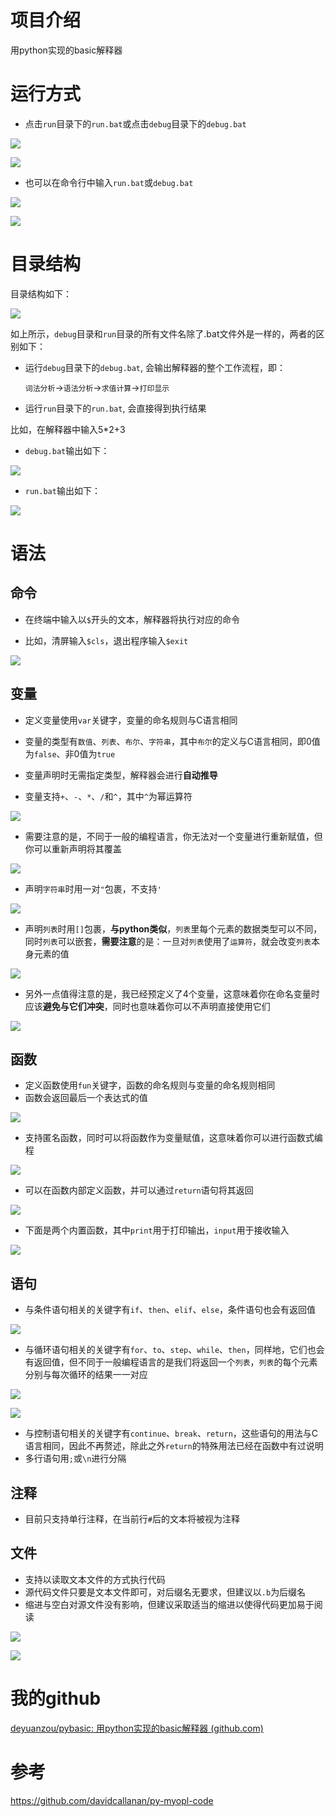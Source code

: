 # 项目介绍
用python实现的basic解释器



# 运行方式

- 点击`run`目录下的`run.bat`或点击`debug`目录下的`debug.bat`

![](.\needme\Snipaste_2024-03-24_00-55-11.png)

![](.\needme\Snipaste_2024-03-24_00-56-00.png)

- 也可以在命令行中输入`run.bat`或`debug.bat`

![](.\needme\Snipaste_2024-03-24_01-14-20.png)

![](.\needme\Snipaste_2024-03-24_01-15-46.png)



# 目录结构

目录结构如下：

![](.\needme\Snipaste_2024-03-24_00-45-49.png)

如上所示，`debug`目录和`run`目录的所有文件名除了.bat文件外是一样的，两者的区别如下：

- 运行`debug`目录下的`debug.bat`, 会输出解释器的整个工作流程，即：

  `词法分析`→`语法分析`→`求值计算`→`打印显示`

- 运行`run`目录下的`run.bat`, 会直接得到执行结果

比如，在解释器中输入5*2+3

- `debug.bat`输出如下：

![](.\needme\Snipaste_2024-03-24_01-14-40.png)

- `run.bat`输出如下：

![](.\needme\Snipaste_2024-03-24_01-16-45.png)



# 语法

## 命令

- 在终端中输入以`$`开头的文本，解释器将执行对应的命令

- 比如，清屏输入`$cls`，退出程序输入`$exit`

![](.\needme\Snipaste_2024-03-24_01-23-51.png)

## 变量

- 定义变量使用`var`关键字，变量的命名规则与C语言相同

- 变量的类型有`数值`、`列表`、`布尔`、`字符串`，其中`布尔`的定义与C语言相同，即0值为`false`、非0值为`true`

- 变量声明时无需指定类型，解释器会进行**自动推导**

- 变量支持`+`、`-`、`*`、`/`和`^`，其中`^`为幂运算符

![](.\needme\Snipaste_2024-03-24_01-52-22.png)

- 需要注意的是，不同于一般的编程语言，你无法对一个变量进行重新赋值，但你可以重新声明将其覆盖

![](.\needme\Snipaste_2024-03-24_01-53-11.png)

- 声明`字符串`时用一对`"`包裹，不支持`'`

![](.\needme\截图20240324102405.png)

- 声明`列表`时用`[]`包裹，**与python类似**，`列表`里每个元素的数据类型可以不同，同时`列表`可以嵌套，**需要注意**的是：一旦对`列表`使用了`运算符`，就会改变`列表`本身元素的值

![](.\needme\截图20240324104209.png)

- 另外一点值得注意的是，我已经预定义了4个变量，这意味着你在命名变量时应该**避免与它们冲突**，同时也意味着你可以不声明直接使用它们

![](.\needme\截图20240324105455.png)

## 函数

- 定义函数使用`fun`关键字，函数的命名规则与变量的命名规则相同
- 函数会返回最后一个表达式的值

![](.\needme\截图20240324110923.png)

- 支持匿名函数，同时可以将函数作为变量赋值，这意味着你可以进行函数式编程

![](.\needme\截图20240324112518.png)

- 可以在函数内部定义函数，并可以通过`return`语句将其返回

![](.\needme\Snipaste_2024-03-24_16-09-43.png)

- 下面是两个内置函数，其中`print`用于打印输出，`input`用于接收输入

![](.\needme\Snipaste_2024-03-24_16-36-24.png)

## 语句

- 与条件语句相关的关键字有`if`、`then`、`elif`、`else`，条件语句也会有返回值

![](.\needme\Snipaste_2024-03-24_13-16-49.png)

- 与循环语句相关的关键字有`for`、`to`、`step`、`while`、`then`，同样地，它们也会有返回值，但不同于一般编程语言的是我们将返回一个`列表`，`列表`的每个元素分别与每次循环的结果一一对应

![](.\needme\Snipaste_2024-03-24_15-29-25.png)

![](.\needme\Snipaste_2024-03-24_15-30-47.png)

- 与控制语句相关的关键字有`continue`、`break`、`return`，这些语句的用法与C语言相同，因此不再赘述，除此之外`return`的特殊用法已经在函数中有过说明
- 多行语句用`;`或`\n`进行分隔

## 注释

- 目前只支持单行注释，在当前行`#`后的文本将被视为注释

## 文件

- 支持以读取文本文件的方式执行代码
- 源代码文件只要是文本文件即可，对后缀名无要求，但建议以`.b`为后缀名
- 缩进与空白对源文件没有影响，但建议采取适当的缩进以使得代码更加易于阅读

![](.\needme\Snipaste_2024-03-24_16-30-40.png)

![](.\needme\Snipaste_2024-03-24_16-31-23.png)



# 我的github

[deyuanzou/pybasic: 用python实现的basic解释器 (github.com)](https://github.com/deyuanzou/pybasic)



# 参考
https://github.com/davidcallanan/py-myopl-code